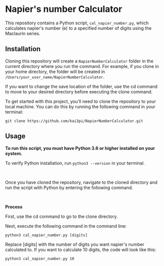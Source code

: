 # Napier's number Calculator
This repository contains a Python script, `cal_napier_number.py`, which calculates napier's number (e) to a specified number of digits using the Maclaurin series.



## Installation

Cloning this repository will create a `NapierNumberCalculator` folder in the current directory where you run the command.
For example, if you clone in your home directory, the folder will be created in `/Users/your_user_name/NapierNumberCalculator`.

If you want to change the save location of the folder, use the cd command to move to your desired directory before executing the clone command.


To get started with this project, you'll need to clone the repository to your local machine. You can do this by running the following command in your terminal:

``` copy
git clone https://github.com/kai3pi/NapierNumberCalculator.git
```



## Usage
__To run this script, you must have Python 3.6 or higher installed on your system.__

To verify Python installation, run `python3 --version` in your terminal.

<br>

Once you have cloned the repository, navigate to the cloned directory and run the script with Python by entering the following command.

<br>

__Process__


First, use the cd command to go to the clone directory.

Next, execute the following command in the command line:

``` copy
python3 cal_napier_number.py [digits]
```

Replace [digits] with the number of digits you want napier's number calculated to.
If you want to calculate 10 digits, the code will look like this:

``` copy
python3 cal_napier_number.py 10
```
